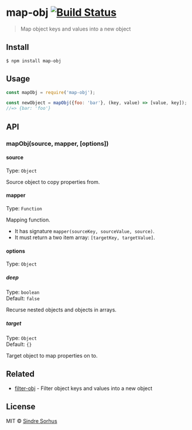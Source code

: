 # map-obj [![Build Status](https://travis-ci.org/sindresorhus/map-obj.svg?branch=master)](https://travis-ci.org/sindresorhus/map-obj)

> Map object keys and values into a new object


## Install

```
$ npm install map-obj
```


## Usage

```js
const mapObj = require('map-obj');

const newObject = mapObj({foo: 'bar'}, (key, value) => [value, key]);
//=> {bar: 'foo'}
```


## API

### mapObj(source, mapper, [options])

#### source

Type: `Object`

Source object to copy properties from.

#### mapper

Type: `Function`

Mapping function.

- It has signature `mapper(sourceKey, sourceValue, source)`.
- It must return a two item array: `[targetKey, targetValue]`.

#### options

Type: `Object`

##### deep

Type: `boolean`<br>
Default: `false`

Recurse nested objects and objects in arrays.

##### target

Type: `Object`<br>
Default: `{}`

Target object to map properties on to.


## Related

- [filter-obj](https://github.com/sindresorhus/filter-obj) - Filter object keys and values into a new object


## License

MIT © [Sindre Sorhus](https://sindresorhus.com)
